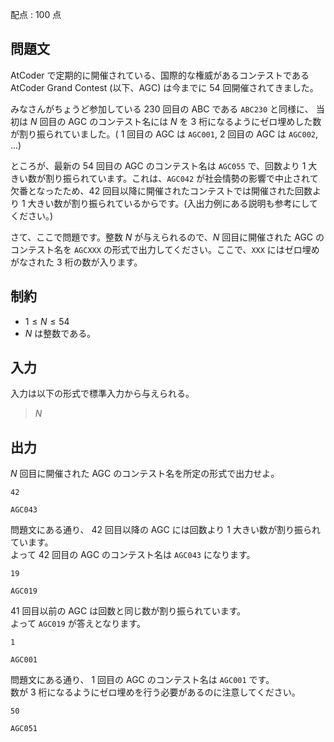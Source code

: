 配点 : $100$ 点

## 問題文

AtCoder で定期的に開催されている、国際的な権威があるコンテストである AtCoder Grand Contest (以下、AGC) は今までに $54$ 回開催されてきました。

みなさんがちょうど参加している $230$ 回目の ABC である `ABC230` と同様に、 当初は $N$ 回目の AGC のコンテスト名には $N$ を $3$ 桁になるようにゼロ埋めした数が割り振られていました。( $1$ 回目の AGC は `AGC001`, $2$ 回目の AGC は `AGC002`, ...)

ところが、最新の $54$ 回目の AGC のコンテスト名は `AGC055` で、回数より $1$ 大きい数が割り振られています。これは、`AGC042` が社会情勢の影響で中止されて欠番となったため、$42$ 回目以降に開催されたコンテストでは開催された回数より $1$ 大きい数が割り振られているからです。(入出力例にある説明も参考にしてください。)

さて、ここで問題です。整数 $N$ が与えられるので、$N$ 回目に開催された AGC のコンテスト名を `AGCXXX` の形式で出力してください。ここで、`XXX` にはゼロ埋めがなされた $3$ 桁の数が入ります。

## 制約

- $1 \leq N \leq 54$
- $N$ は整数である。

## 入力

入力は以下の形式で標準入力から与えられる。

> $N$

## 出力

$N$ 回目に開催された AGC のコンテスト名を所定の形式で出力せよ。

```input1
42
```

```output1
AGC043
```

問題文にある通り、 $42$ 回目以降の AGC には回数より $1$ 大きい数が割り振られています。<br>
よって $42$ 回目の AGC のコンテスト名は `AGC043` になります。

```input2
19
```

```output2
AGC019
```

$41$ 回目以前の AGC は回数と同じ数が割り振られています。<br>
よって `AGC019` が答えとなります。

```input3
1
```

```output3
AGC001
```

問題文にある通り、 $1$ 回目の AGC のコンテスト名は `AGC001` です。<br>
数が $3$ 桁になるようにゼロ埋めを行う必要があるのに注意してください。

```input4
50
```

```output4
AGC051
```